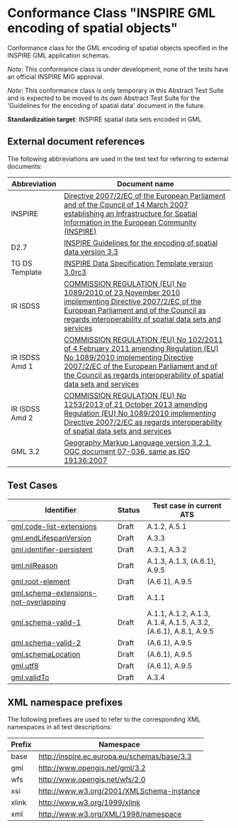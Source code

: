 # Conformance Class "INSPIRE GML encoding of spatial objects"

Conformance class for the GML encoding of spatial objects specified in the INSPIRE GML application schemas.

*Note*: This conformance class is under development, none of the tests have an official INSPIRE MIG approval.

*Note*: This conformance class is only temporary in this Abstract Test Suite and is expected to be moved to its own Abstract Test Suite for the 'Guidelines for the encoding of spatial data' document in the future.

**Standardization target**: INSPIRE spatial data sets encoded in GML

## External document references

The following abbreviations are used in the test text for referring to external documents:

Abbreviation                     | Document name
-------------------------------- | --------------------------------------------------
INSPIRE <a name="ref_INSPIRE"></a> | [Directive 2007/2/EC of the European Parliament and of the Council of 14 March 2007 establishing an Infrastructure for Spatial Information in the European Community (INSPIRE)](http://eur-lex.europa.eu/legal-content/EN/TXT/PDF/?uri=CELEX:32007L0002&from=EN)
D2.7 <a name="ref_D2_7"></a>   | [INSPIRE Guidelines for the encoding of spatial data version 3.3](http://inspire.jrc.ec.europa.eu/documents/Data_Specifications/D2.7_v3.3.pdf)
TG DS Template <a name="ref_TG_DS_tmpl"></a>   | [INSPIRE Data Specification Template version 3.0rc3](http://inspire.jrc.ec.europa.eu/documents/Data_Specifications/INSPIRE_DataSpecification_Template_v3.0rc3.pdf)
IR ISDSS <a name="ref_IR_ISDSS"></a>   | [COMMISSION REGULATION (EU) No 1089/2010 of 23 November 2010 implementing Directive 2007/2/EC of the European Parliament and of the Council as regards interoperability of spatial data sets and services](http://eur-lex.europa.eu/legal-content/EN/TXT/PDF/?uri=OJ:L:2010:323:FULL&from=EN)
IR ISDSS Amd 1 <a name="ref_IR_ISDSS_Amd1"></a>   | [COMMISSION REGULATION (EU) No 102/2011 of 4 February 2011 amending Regulation (EU) No 1089/2010 implementing Directive 2007/2/EC of the European Parliament and of the Council as regards interoperability of spatial data sets and services](http://eur-lex.europa.eu/legal-content/EN/TXT/PDF/?uri=CELEX:32011R0102&from=EN)
IR ISDSS Amd 2 <a name="ref_IR_ISDSS_Amd2"></a>   | [COMMISSION REGULATION (EU) No 1253/2013 of 21 October 2013 amending Regulation (EU) No 1089/2010 implementing Directive 2007/2/EC as regards interoperability of spatial data sets and services](http://eur-lex.europa.eu/LexUriServ/LexUriServ.do?uri=OJ:L:2013:331:0001:0267:EN:PDF)
GML 3.2 <a name="ref_GML32"/>  | [Geography Markup Language version 3.2.1, OGC document 07-036, same as ISO 19136:2007](http://portal.opengeospatial.org/files/?artifact_id=20509) 

## Test Cases

| Identifier                                                        | Status   | Test case in current ATS  |
| ----------------------------------------------------------------- | -------- | ------------ |
| [gml.code-list-extensions](gml.code-list-extensions.md)  | Draft  | A.1.2, A.5.1  |
| [gml.endLifespanVersion](gml.endLifespanVersion.md)  | Draft  | A.3.3  |
| [gml.identifier-persistent](gml.identifier-persistent.md)  | Draft  | A.3.1, A.3.2  |
| [gml.nilReason](gml.nilReason.md)  | Draft  | A.1.3, A.1.3, (A.6.1), A.9.5  |
| [gml.root-element](gml.root-element.md)  | Draft  | (A.6.1), A.9.5  |
| [gml.schema-extensions-not-overlapping](gml.schema-extensions-not-overlapping.md)  | Draft  | A.1.1 |
| [gml.schema-valid-1](gml.schema-valid-1.md)  | Draft  | A.1.1, A.1.2, A.1.3, A.1.4, A.1.5, A.3.2, (A.6.1), A.8.1, A.9.5  |
| [gml.schema-valid-2](gml.schema-valid-2.md)  | Draft  | (A.6.1), A.9.5  |
| [gml.schemaLocation](gml.schemaLocation.md)  | Draft  | (A.6.1), A.9.5  |
| [gml.utf8](gml.utf8.md)  | Draft  | (A.6.1), A.9.5  |
| [gml.validTo](gml.validTo.md)  | Draft  | A.3.4  |

## XML namespace prefixes <a name="namespaces"></a>

The following prefixes are used to refer to the corresponding XML namespaces in all test descriptions:

Prefix         | Namespace
-------------- | -------------------------------------------------
base           | http://inspire.ec.europa.eu/schemas/base/3.3
gml            | http://www.opengis.net/gml/3.2
wfs            | http://www.opengis.net/wfs/2.0
xsi            | http://www.w3.org/2001/XMLSchema-instance
xlink          | http://www.w3.org/1999/xlink
xml            | http://www.w3.org/XML/1998/namespace